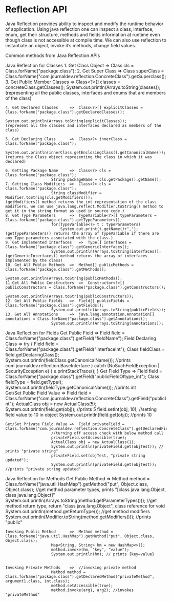 ﻿# Reflection API

Java Reflection provides ability to inspect and modify the runtime behavior of application. Using java reflection one can inspect a class, interface, enum, get their structure, methods and fields information at runtime even though class is not accessible at compile time. We can also use reflection to instantiate an object, invoke it’s methods, change field values.

Common methods from Java Reflection APIs

Java Reflection for Classes
	1. Get Class Object		=>      Class<?> cls = Class.forName("package.class");
	2. Get Super Class		=> 	Class<?> superClass = Class.forName("com.journaldev.reflection.ConcreteClass").getSuperclass();
	3. Get Public Member Classes	=>	Class<?>[] classes = concreteClass.getClasses();
						System.out.println(Arrays.toString(classes));
	(representing all the public classes, interfaces and enums that are members of the class)

	4. Get Declared Classes		=>	Class<?>[] explicitClasses = Class.forName("package.class").getDeclaredClasses();
						System.out.println(Arrays.toString(explicitClasses));
	(represent all the classes and interfaces declared as members of the class)

	5. Get Declaring Class		=>	Class<?> innerClass = Class.forName("package.class");
						System.out.println(innerClass.getEnclosingClass().getCanonicalName());
	(returns the Class object representing the class in which it was declared)

	6. Getting Package Name		=>	Class<?> cls = Class.forName("package.class");
						String packageName = cls.getPackage().getName();
	7. Getting Class Modifiers	=>	Class<?> cls = Class.forName("package.class");
						String classModifier = Modifier.toString(cls.getModifiers());
	(getModifiers() method returns the int representation of the class modifiers, we can use java.lang.reflect.Modifier.toString() method to get it in the string format as used in source code.)
	8. Get Type Parameters		=>	TypeVariable<?>[] typeParameters = Class.forName("package.class").getTypeParameters();
						for(TypeVariable<?> t : typeParameters)
							System.out.print(t.getName()+",");
	(getTypeParameters() returns the array of TypeVariable if there are any Type parameters associated with the class.)
	9. Get Implemented Interfaces	=>	Type[] interfaces = Class.forName("package.class").getGenericInterfaces();
						System.out.println(Arrays.toString(interfaces));
	(getGenericInterfaces() method returns the array of interfaces implemented by the class)
	10. Get All Public Methods	=>	Method[] publicMethods = Class.forName("package.class").getMethods();
						System.out.println(Arrays.toString(publicMethods));
	11.Get All Public Constructors	=>	Constructor<?>[] publicConstructors = Class.forName("package.class").getConstructors();
						System.out.println(Arrays.toString(publicConstructors));
	12. Get All Public Fields	=>	Field[] publicFields = Class.forName("package.class").getFields();
						System.out.println(Arrays.toString(publicFields));
	13. Get All Annotations		=>	java.lang.annotation.Annotation[] annotations = Class.forName("package.class").getAnnotations();
						System.out.println(Arrays.toString(annotations));
Java Reflection for Fields
	Get Public Field		=>	Field field = Class.forName("package.class").getField("fieldName");
	Field Declaring Class		=>	try {
							Field field = Class.forName("package.class").getField("interfaceInt");
							Class<?> fieldClass = field.getDeclaringClass();
							System.out.println(fieldClass.getCanonicalName()); //prints com.journaldev.reflection.BaseInterface
						} catch (NoSuchFieldException | SecurityException e) {
							e.printStackTrace();
						}
	Get Field Type			=>	Field field = Class.forName("package.class").getField("publicFieldOftype_int");
						Class<?> fieldType = field.getType();
						System.out.println(fieldType.getCanonicalName()); //prints int	
	Get/Set Public Field Value	=>	Field field = Class.forName("com.journaldev.reflection.ConcreteClass").getField("publicInt");
						ActualClass obj = new ActualClass(5);
						System.out.println(field.get(obj)); //prints 5
						field.setInt(obj, 10); //setting field value to 10 in object
						System.out.println(field.get(obj)); //prints 10

	Get/Set Private Field Value	=>	Field privateField = Class.forName("com.journaldev.reflection.ConcreteClass").getDeclaredField("privateString");
						//turning off access check with below method call
						privateField.setAccessible(true);
						ActualClass obj = new ActualClass(1);
						System.out.println(privateField.get(objTest)); // prints "private string"
						privateField.set(objTest, "private string updated");
						System.out.println(privateField.get(objTest)); //prints "private string updated"


Java Reflection for Methods
	Get Public Method		=>	Method method = Class.forName("java.util.HashMap").getMethod("put", Object.class, Object.class);
						//get method parameter types, prints "[class java.lang.Object, class java.lang.Object]"
						System.out.println(Arrays.toString(method.getParameterTypes()));
						//get method return type, return "class java.lang.Object", class reference for void
						System.out.println(method.getReturnType());
						//get method modifiers
						System.out.println(Modifier.toString(method.getModifiers())); //prints "public"

	Invoking Public Method		=>	Method method = Class.forName("java.util.HashMap").getMethod("put", Object.class, Object.class);
						Map<String, String> hm = new HashMap<>();
						method.invoke(hm, "key", "value");
						System.out.println(hm); // prints {key=value}


	Invoking Private Methods	=>	//invoking private method
						Method method = Class.forName("package.class").getDeclaredMethod("privateMethod", argument1.class, int.class);
						method.setAccessible(true);
						method.invoke(arg1, arg2); //invokes "privateMethod"

